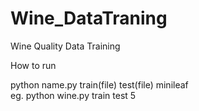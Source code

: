 # Wine_DataTraning
Wine Quality Data Training

How to run

python name.py train(file) test(file) minileaf   
eg. python wine.py train test 5
